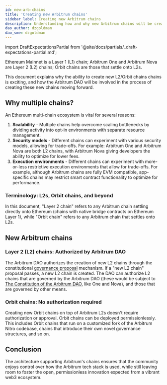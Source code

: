 ```yaml
---
id: new-arb-chains
title: 'Creating new Arbitrum chains'
sidebar_label: Creating new Arbitrum chains
description: Understanding how and why new Arbitrum chains will be created
dao_author: dzgoldman
dao_sme: dzgoldman
---
```


import DraftExpectationsPartial from '@site/docs/partials/_draft-expectations-partial.md'; 

<DraftExpectationsPartial />

Ethereum Mainnet is a Layer 1 (L1) chain; <a data-quicklook-from='arbitrum-one'>Arbitrum One</a> and <a data-quicklook-from='arbitrum-nova'>Arbitrum Nova</a> are Layer 2 (L2) chains; Orbit chains are those that settle onto L2s. 

This document explains why the ability to create new L2/Orbit chains chains is exciting, and how the <a data-quicklook-from='arbitrum-dao'>Arbitrum DAO</a> will be involved in the process of creating these new chains moving forward.

## Why multiple chains?

An Ethereum multi-chain ecosystem is vital for several reasons:

1. **Scalability** - Multiple chains help overcome scaling bottlenecks by dividing activity into opt-in environments with separate resource management.
2. **Security models** - Different chains can experiment with various security models, allowing for trade-offs. For example: Arbitrum One and Arbitrum Nova are both L2 chains, with Arbitrum Nova giving developers the ability to optimize for lower fees.
3. **Execution environments** - Different chains can experiment with more-or-less restrictive execution environments that allow for trade-offs. For example, although Arbitrum chains are fully EVM compatible, app-specific chains may restrict smart contract functionality to optimize for performance.

### Terminology: L2s, Orbit chains, and beyond

In this document, "Layer 2 chain" refers to any Arbitrum chain settling directly onto Ethereum (chains with native bridge contracts on Ethereum <a data-quicklook-from='layer-1-l1'>Layer 1</a>), while "Orbit chain" refers to any Arbitrum chain that settles onto L2s. 

## New Arbitrum chains

### Layer 2 (L2) chains: Authorized by Arbitrum DAO

The Arbitrum DAO authorizes the creation of new L2 chains through the constitutional [governance proposal](./how-tos/create-submit-dao-proposal.md) mechanism. If a "new L2 chain" proposal passes, a new L2 chain is created. The DAO can authorize L2 chains that are governed by the Arbitrum DAO (these would be subject to [The Constitution of the Arbitrum DAO](./dao-constitution.md), like One and Nova), and those that are governed by other means.

### Orbit chains: No authorization required

Creating new Orbit chains on top of Arbitrum L2s doesn't require authorization or approval. Orbit chains can be deployed permissionlessly. This includes Orbit chains that run on a customized fork of the Arbitrum Nitro codebase, chains that introduce their own novel governance structures, and so on.

## Conclusion

The architecture supporting Arbitrum's chains ensures that the community enjoys control over how the Arbitrum tech stack is used, while still leaving room to foster the open, permissionless innovation expected from a vibrant web3 ecosystem.
